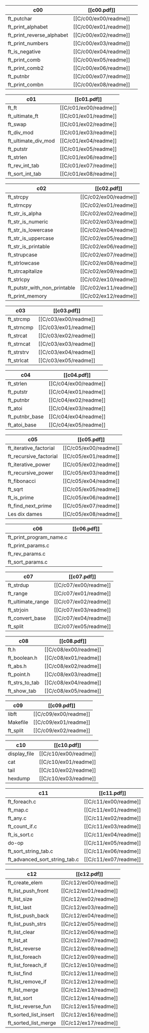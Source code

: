 
| c00                       | [[c00.pdf]]           |     |
| ------------------------- | --------------------- | --- |
| ft_putchar                | [[C/c00/ex00/readme]] |     |
| ft_print_alphabet         | [[C/c00/ex01/readme]] |     |
| ft_print_reverse_alphabet | [[C/c00/ex02/readme]] |     |
| ft_print_numbers          | [[C/c00/ex03/readme]] |     |
| ft_is_negative            | [[C/c00/ex04/readme]] |     |
| ft_print_comb             | [[C/c00/ex05/readme]] |     |
| ft_print_comb2            | [[C/c00/ex06/readme]] |     |
| ft_putnbr                 | [[C/c00/ex07/readme]] |     |
| ft_print_combn            | [[C/c00/ex08/readme]] |     |

| c01                 | [[c01.pdf]]           |
| ------------------- | --------------------- |
| ft_ft               | [[C/c01/ex00/readme]] |
| ft_ultimate_ft      | [[C/c01/ex01/readme]] |
| ft_swap             | [[C/c01/ex02/readme]] |
| ft_div_mod          | [[C/c01/ex03/readme]] |
| ft_ultimate_div_mod | [[C/c01/ex04/readme]] |
| ft_putstr           | [[C/c01/ex05/readme]] |
| ft_strlen           | [[C/c01/ex06/readme]] |
| ft_rev_int_tab      | [[C/c01/ex07/readme]] |
| ft_sort_int_tab     | [[C/c01/ex08/readme]] |

| c02                          | [[c02.pdf]]           |
| ---------------------------- | --------------------- |
| ft_strcpy                    | [[C/c02/ex00/readme]] |
| ft_strncpy                   | [[C/c02/ex01/readme]] |
| ft_str_is_alpha              | [[C/c02/ex02/readme]] |
| ft_str_is_numeric            | [[C/c02/ex03/readme]] |
| ft_str_is_lowercase          | [[C/c02/ex04/readme]] |
| ft_str_is_uppercase          | [[C/c02/ex05/readme]] |
| ft_str_is_printable          | [[C/c02/ex06/readme]] |
| ft_strupcase                 | [[C/c02/ex07/readme]] |
| ft_strlowcase                | [[C/c02/ex08/readme]] |
| ft_strcapitalize             | [[C/c02/ex09/readme]] |
| ft_strlcpy                   | [[C/c02/ex10/readme]] |
| ft_putstr_with_non_printable | [[C/c02/ex11/readme]] |
| ft_print_memory              | [[C/c02/ex12/readme]] |

| c03        | [[c03.pdf]]           |     |
| ---------- | --------------------- | --- |
| ft_strcmp  | [[C/c03/ex00/readme]] |     |
| ft_strncmp | [[C/c03/ex01/readme]] |     |
| ft_strcat  | [[C/c03/ex02/readme]] |     |
| ft_strncat | [[C/c03/ex03/readme]] |     |
| ft_strstrv | [[C/c03/ex04/readme]] |     |
| ft_strlcat | [[C/c03/ex05/readme]] |     |

| c04            | [[c04.pdf]]           |
| -------------- | --------------------- |
| ft_strlen      | [[C/c04/ex00/readme]] |
| ft_putstr      | [[C/c04/ex01/readme]] |
| ft_putnbr      | [[C/c04/ex02/readme]] |
| ft_atoi        | [[C/c04/ex03/readme]] |
| ft_putnbr_base | [[C/c04/ex04/readme]] |
| ft_atoi_base   | [[C/c04/ex05/readme]] |

| c05                    | [[c05.pdf]]           |
| ---------------------- | --------------------- |
| ft_iterative_factorial | [[C/c05/ex00/readme]] |
| ft_recursive_factorial | [[C/c05/ex01/readme]] |
| ft_iterative_power     | [[C/c05/ex02/readme]] |
| ft_recursive_power     | [[C/c05/ex03/readme]] |
| ft_fibonacci           | [[C/c05/ex04/readme]] |
| ft_sqrt                | [[C/c05/ex05/readme]] |
| ft_is_prime            | [[C/c05/ex06/readme]] |
| ft_find_next_prime     | [[C/c05/ex07/readme]] |
| Les dix dames          | [[C/c05/ex08/readme]] |

| c06                     | [[c06.pdf]] |
| ----------------------- | ----------- |
| ft_print_program_name.c |             |
| ft_print_params.c       |             |
| ft_rev_params.c         |             |
| ft_sort_params.c        |             |

| c07               | [[c07.pdf]]           |
| ----------------- | --------------------- |
| ft_strdup         | [[C/c07/ex00/readme]] |
| ft_range          | [[C/c07/ex01/readme]] |
| ft_ultimate_range | [[C/c07/ex02/readme]] |
| ft_strjoin        | [[C/c07/ex03/readme]] |
| ft_convert_base   | [[C/c07/ex04/readme]] |
| ft_split          | [[C/c07/ex05/readme]] |

| c08            | [[c08.pdf]]           |
| -------------- | --------------------- |
| ft.h           | [[C/c08/ex00/readme]] |
| ft_boolean.h   | [[C/c08/ex01/readme]] |
| ft_abs.h       | [[C/c08/ex02/readme]] |
| ft_point.h     | [[C/c08/ex03/readme]] |
| ft_strs_to_tab | [[C/c08/ex04/readme]] |
| ft_show_tab    | [[C/c08/ex05/readme]] |

| c09      | [[c09.pdf]]           |
| -------- | --------------------- |
| libft    | [[C/c09/ex00/readme]] |
| Makefile | [[C/c09/ex01/readme]] |
| ft_split | [[C/c09/ex02/readme]] |

| c10          | [[c10.pdf]]           |
| ------------ | --------------------- |
| display_file | [[C/c10/ex00/readme]] |
| cat          | [[C/c10/ex01/readme]] |
| tail         | [[C/c10/ex02/readme]] |
| hexdump      | [[C/c10/ex03/readme]] |

| c11                           | [[c11.pdf]]           |
| ----------------------------- | --------------------- |
| ft_foreach.c                  | [[C/c11/ex00/readme]] |
| ft_map.c                      | [[C/c11/ex01/readme]] |
| ft_any.c                      | [[C/c11/ex02/readme]] |
| ft_count_if.c                 | [[C/c11/ex03/readme]] |
| ft_is_sort.c                  | [[C/c11/ex04/readme]] |
| do-op                         | [[C/c11/ex05/readme]] |
| ft_sort_string_tab.c          | [[C/c11/ex06/readme]] |
| ft_advanced_sort_string_tab.c | [[C/c11/ex07/readme]] |

| c12                   | [[c12.pdf]]           |
| --------------------- | --------------------- |
| ft_create_elem        | [[C/c12/ex00/readme]] |
| ft_list_push_front    | [[C/c12/ex01/readme]] |
| ft_list_size          | [[C/c12/ex02/readme]] |
| ft_list_last          | [[C/c12/ex03/readme]] |
| ft_list_push_back     | [[C/c12/ex04/readme]] |
| ft_list_push_strs     | [[C/c12/ex05/readme]] |
| ft_list_clear         | [[C/c12/ex06/readme]] |
| ft_list_at            | [[C/c12/ex07/readme]] |
| ft_list_reverse       | [[C/c12/ex08/readme]] |
| ft_list_foreach       | [[C/c12/ex09/readme]] |
| ft_list_foreach_if    | [[C/c12/ex10/readme]] |
| ft_list_find          | [[C/c12/ex11/readme]] |
| ft_list_remove_if     | [[C/c12/ex12/readme]] |
| ft_list_merge         | [[C/c12/ex13/readme]] |
| ft_list_sort          | [[C/c12/ex14/readme]] |
| ft_list_reverse_fun   | [[C/c12/ex15/readme]] |
| ft_sorted_list_insert | [[C/c12/ex16/readme]] |
| ft_sorted_list_merge  | [[C/c12/ex17/readme]] |
